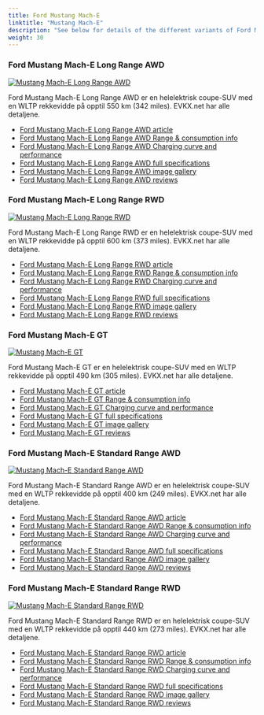 ```yaml
---
title: Ford Mustang Mach-E
linktitle: "Mustang Mach-E"
description: "See below for details of the different variants of Ford Mustang Mach-E"
weight: 30
---
```

### Ford Mustang Mach-E Long Range AWD

<a href="mustang_mach-e_long_range_awd/"><img src="https://media.evkx.net/multimedia/models/ford/mustang_mach-e/mustang_mach-e_long_range_awd/main_1_st.jpg" class="img-fluid" alt="Mustang Mach-E Long Range AWD" ></a>

Ford Mustang Mach-E Long Range AWD er en helelektrisk coupe-SUV med en WLTP rekkevidde på opptil 550 km (342 miles). EVKX.net har alle detaljene. 

- [Ford Mustang Mach-E Long Range AWD article](mustang_mach-e_long_range_awd/)
- [Ford Mustang Mach-E Long Range AWD Range & consumption info](mustang_mach-e_long_range_awd/rangeandconsumption)
- [Ford Mustang Mach-E Long Range AWD Charging curve and performance](mustang_mach-e_long_range_awd/chargingcurve)
- [Ford Mustang Mach-E Long Range AWD full specifications](mustang_mach-e_long_range_awd/specifications)
- [Ford Mustang Mach-E Long Range AWD image gallery](mustang_mach-e_long_range_awd/gallery)
- [Ford Mustang Mach-E Long Range AWD reviews](mustang_mach-e_long_range_awd/reviews)

### Ford Mustang Mach-E Long Range RWD

<a href="mustang_mach-e_long_range_rwd/"><img src="https://media.evkx.net/multimedia/models/ford/mustang_mach-e/mustang_mach-e_long_range_rwd/main_1_st.jpg" class="img-fluid" alt="Mustang Mach-E Long Range RWD" ></a>

Ford Mustang Mach-E Long Range RWD er en helelektrisk coupe-SUV med en WLTP rekkevidde på opptil 600 km (373 miles). EVKX.net har alle detaljene. 

- [Ford Mustang Mach-E Long Range RWD article](mustang_mach-e_long_range_rwd/)
- [Ford Mustang Mach-E Long Range RWD Range & consumption info](mustang_mach-e_long_range_rwd/rangeandconsumption)
- [Ford Mustang Mach-E Long Range RWD Charging curve and performance](mustang_mach-e_long_range_rwd/chargingcurve)
- [Ford Mustang Mach-E Long Range RWD full specifications](mustang_mach-e_long_range_rwd/specifications)
- [Ford Mustang Mach-E Long Range RWD image gallery](mustang_mach-e_long_range_rwd/gallery)
- [Ford Mustang Mach-E Long Range RWD reviews](mustang_mach-e_long_range_rwd/reviews)

### Ford Mustang Mach-E GT

<a href="mustang_mach-e_gt/"><img src="https://media.evkx.net/multimedia/models/ford/mustang_mach-e/mustang_mach-e_gt/main_1_st.jpg" class="img-fluid" alt="Mustang Mach-E GT" ></a>

Ford Mustang Mach-E GT er en helelektrisk coupe-SUV med en WLTP rekkevidde på opptil 490 km (305 miles). EVKX.net har alle detaljene. 

- [Ford Mustang Mach-E GT article](mustang_mach-e_gt/)
- [Ford Mustang Mach-E GT Range & consumption info](mustang_mach-e_gt/rangeandconsumption)
- [Ford Mustang Mach-E GT Charging curve and performance](mustang_mach-e_gt/chargingcurve)
- [Ford Mustang Mach-E GT full specifications](mustang_mach-e_gt/specifications)
- [Ford Mustang Mach-E GT image gallery](mustang_mach-e_gt/gallery)
- [Ford Mustang Mach-E GT reviews](mustang_mach-e_gt/reviews)

### Ford Mustang Mach-E Standard Range AWD

<a href="mustang_mach-e_standard_range_awd/"><img src="https://media.evkx.net/multimedia/models/ford/mustang_mach-e/mustang_mach-e_standard_range_awd/main_1_st.jpg" class="img-fluid" alt="Mustang Mach-E Standard Range AWD" ></a>

Ford Mustang Mach-E Standard Range AWD er en helelektrisk coupe-SUV med en WLTP rekkevidde på opptil 400 km (249 miles). EVKX.net har alle detaljene. 

- [Ford Mustang Mach-E Standard Range AWD article](mustang_mach-e_standard_range_awd/)
- [Ford Mustang Mach-E Standard Range AWD Range & consumption info](mustang_mach-e_standard_range_awd/rangeandconsumption)
- [Ford Mustang Mach-E Standard Range AWD Charging curve and performance](mustang_mach-e_standard_range_awd/chargingcurve)
- [Ford Mustang Mach-E Standard Range AWD full specifications](mustang_mach-e_standard_range_awd/specifications)
- [Ford Mustang Mach-E Standard Range AWD image gallery](mustang_mach-e_standard_range_awd/gallery)
- [Ford Mustang Mach-E Standard Range AWD reviews](mustang_mach-e_standard_range_awd/reviews)

### Ford Mustang Mach-E Standard Range RWD

<a href="mustang_mach-e_standard_range_rwd/"><img src="https://media.evkx.net/multimedia/models/ford/mustang_mach-e/mustang_mach-e_standard_range_rwd/main_1_st.jpg" class="img-fluid" alt="Mustang Mach-E Standard Range RWD" ></a>

Ford Mustang Mach-E Standard Range RWD er en helelektrisk coupe-SUV med en WLTP rekkevidde på opptil 440 km (273 miles). EVKX.net har alle detaljene. 

- [Ford Mustang Mach-E Standard Range RWD article](mustang_mach-e_standard_range_rwd/)
- [Ford Mustang Mach-E Standard Range RWD Range & consumption info](mustang_mach-e_standard_range_rwd/rangeandconsumption)
- [Ford Mustang Mach-E Standard Range RWD Charging curve and performance](mustang_mach-e_standard_range_rwd/chargingcurve)
- [Ford Mustang Mach-E Standard Range RWD full specifications](mustang_mach-e_standard_range_rwd/specifications)
- [Ford Mustang Mach-E Standard Range RWD image gallery](mustang_mach-e_standard_range_rwd/gallery)
- [Ford Mustang Mach-E Standard Range RWD reviews](mustang_mach-e_standard_range_rwd/reviews)

